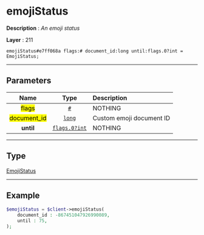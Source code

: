 # emojiStatus

**Description** : *An emoji status*

**Layer** : 211

```tl
emojiStatus#e7ff068a flags:# document_id:long until:flags.0?int = EmojiStatus;
```

---

## Parameters

| Name | Type | Description |
| :---: | :---: | :--- |
| <mark>flags</mark> | [`#`](type/#) | NOTHING |
| <mark>document_id</mark> | [`long`](type/long) | Custom emoji document ID |
| **until** | [`flags.0?int`](type/int) | NOTHING |

---

## Type

[EmojiStatus](type/EmojiStatus)

---

## Example

```php
$emojiStatus = $client->emojiStatus(
	document_id : -867451047926990089,
	until : 75,
);
```